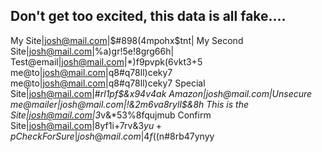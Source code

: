 ## Don't get too excited, this data is all fake....
My Site|josh@mail.com|$#898(4mpohx$tnt|
My Second Site|josh@mail.com|%a)gr!5e!8grg66h|
Test@email|josh@mail.com|*)f9pvpk(6vkt3+5
me@to|josh@mail.com|q8#q$7$8ll)ceky7
me@to|josh@mail.com|q8#q$7$8ll)ceky7
Special Site|josh@mail.com|#*rl1pf$&x94v4ak
Amazon|josh@mail.com|Unsecure
me@mailer|josh@mail.com|!&2m6va8ryll$&8h
This is the Site|josh@mail.com|3*v&*53%8fqujmub
Confirm Site|josh@mail.com|8yf1i+7rv&$3yu+p
Check For Sure|josh@mail.com|4f$((n#8rb47ynyy
